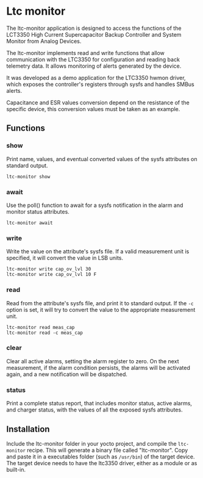 # Ltc monitor
The ltc-monitor application is designed to access the functions of the LCT3350 High Current Supercapacitor Backup Controller and System Monitor from Analog Devices.

The ltc-monitor implements read and write functions that allow communication with the LTC3350 for configuration and reading back telemetry data. It allows monitoring of alerts generated by the device.

It was developed as a demo application for the LTC3350 hwmon driver, which exposes the controller's registers through sysfs and handles SMBus alerts.

Capacitance and ESR values conversion depend on the resistance of the specific device, this conversion values must be taken as an example.

## Functions

### show
Print name, values, and eventual converted values of the sysfs attributes on standard output.

	ltc-monitor show

### await
Use the poll() function to await for a sysfs notification in the alarm and monitor status attributes.

	ltc-monitor await

### write
Write the value on the attribute's sysfs file. If a valid measurement unit is specified, it will convert the value in LSB units.

	ltc-monitor write cap_ov_lvl 30
	ltc-monitor write cap_ov_lvl 10 F

### read
Read from the attribute's sysfs file, and print it to standard output. If the `-c` option is set, it will try to convert the value to the appropriate measurement unit.
	
	ltc-monitor read meas_cap
	ltc-monitor read -c meas_cap

### clear
Clear all active alarms, setting the alarm register to zero. On the next measurement, if the alarm condition persists, the alarms will be activated again, and a new notification will be dispatched.

### status
Print a complete status report, that includes monitor status, active alarms, and charger status, with the values of all the exposed sysfs attributes.

## Installation
Include the ltc-monitor folder in your yocto project, and compile the `ltc-monitor` recipe. This will generate a binary file called "ltc-monitor". Copy and paste it in a executables folder (such as `/usr/bin`) of the target device.
The target device needs to have the ltc3350 driver, either as a module or as built-in.


